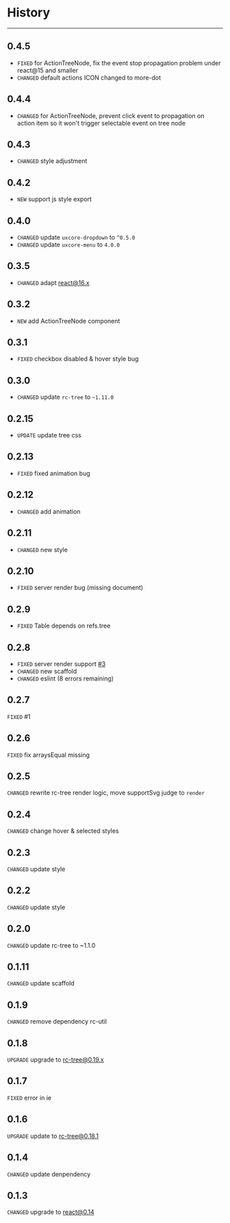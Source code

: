 # History

---

## 0.4.5

* `FIXED` for ActionTreeNode, fix the event stop propagation problem under react@15 and smaller
* `CHANGED` default actions ICON changed to more-dot

## 0.4.4

* `CHANGED` for ActionTreeNode, prevent click event to propagation on action item so it won't trigger selectable event on tree node

## 0.4.3

* `CHANGED` style adjustment

## 0.4.2

* `NEW` support js style export

## 0.4.0

* `CHANGED` update `uxcore-dropdown` to `^0.5.0`  
* `CHANGED` update `uxcore-menu` to `4.0.0`

## 0.3.5

* `CHANGED` adapt react@16.x

## 0.3.2

* `NEW` add ActionTreeNode component

## 0.3.1

* `FIXED` checkbox disabled & hover style bug

## 0.3.0

* `CHANGED` update `rc-tree` to `~1.11.0`  

## 0.2.15

* `UPDATE` update tree css

## 0.2.13

* `FIXED` fixed animation bug

## 0.2.12

* `CHANGED` add animation

## 0.2.11

* `CHANGED` new style

## 0.2.10

* `FIXED` server render bug (missing document)

## 0.2.9

* `FIXED` Table depends on refs.tree

## 0.2.8
* `FIXED` server render support [#3](https://github.com/uxcore/uxcore-tree/issues/3)
* `CHANGED` new scaffold
* `CHANGED` eslint (8 errors remaining)

## 0.2.7
`FIXED` #1

## 0.2.6
`FIXED` fix arraysEqual missing 

## 0.2.5
`CHANGED` rewrite rc-tree render logic, move supportSvg judge to `render`

## 0.2.4
`CHANGED` change hover & selected styles

## 0.2.3
`CHANGED` update style

## 0.2.2
`CHANGED` update style

## 0.2.0
`CHANGED` update rc-tree to ~1.1.0

## 0.1.11
`CHANGED` update scaffold

## 0.1.9
`CHANGED` remove dependency rc-util

## 0.1.8
`UPGRADE` upgrade to rc-tree@0.19.x

## 0.1.7
`FIXED` error in ie

## 0.1.6
`UPGRADE` update to rc-tree@0.18.1

## 0.1.4

`CHANGED` update denpendency

## 0.1.3

`CHANGED` upgrade to react@0.14
